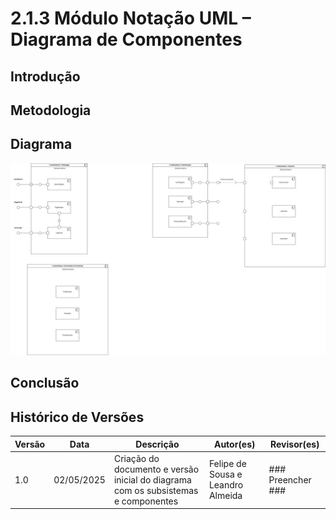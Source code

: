 # 2.1.3 Módulo Notação UML – Diagrama de Componentes

## Introdução

## Metodologia

## Diagrama

![DiagramaV1](assets/images/DiagramaComponentesv1.png)

## Conclusão

## Histórico de Versões

| Versão | Data       | Descrição                                                                          | Autor(es)                         | Revisor(es)       |
| ------ | ---------- | ---------------------------------------------------------------------------------- | --------------------------------- | ----------------- |
| 1.0    | 02/05/2025 | Criação do documento e versão inicial do diagrama com os subsistemas e componentes | Felipe de Sousa e Leandro Almeida | ### Preencher ### |
